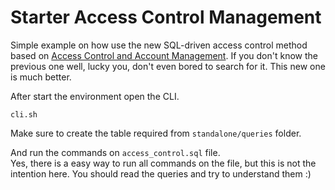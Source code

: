 # Starter Access Control Management

Simple example on how use the new SQL-driven access control method based on [Access Control and Account Management](https://clickhouse.com/docs/en/operations/access-rights/).
If you don't know the previous one well, lucky you, don't even bored to search for it. This new one is much better.

After start the environment open the CLI.
```
cli.sh
```

Make sure to create the table required from `standalone/queries` folder.

And run the commands on `access_control.sql` file.  
Yes, there is a easy way to run all commands on the file, but this is not the intention here. You should read the queries and try to understand them :)